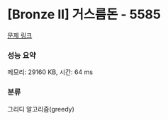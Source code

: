 # [Bronze II] 거스름돈 - 5585 

[문제 링크](https://www.acmicpc.net/problem/5585) 

### 성능 요약

메모리: 29160 KB, 시간: 64 ms

### 분류

그리디 알고리즘(greedy)

